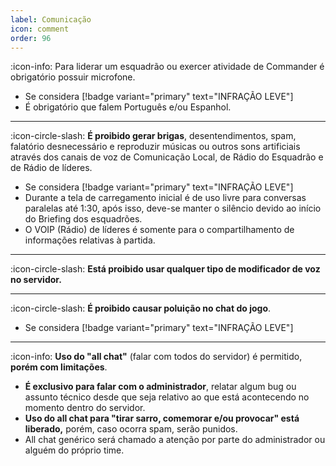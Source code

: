 ```yaml
---
label: Comunicação
icon: comment
order: 96
---
```


:icon-info: Para liderar um esquadrão ou exercer atividade de Commander é obrigatório possuir microfone.
- Se considera [!badge variant="primary" text="INFRAÇÃO LEVE"]
- É obrigatório que falem Português e/ou Espanhol.

--- 
:icon-circle-slash: **É proibido gerar brigas**, desentendimentos, spam, falatório desnecessário e reproduzir músicas ou outros sons artificiais através dos canais de voz de Comunicação Local, de Rádio do Esquadrão e de Rádio de líderes.
- Se considera [!badge variant="primary" text="INFRAÇÃO LEVE"]
- Durante a tela de carregamento inicial é de uso livre para conversas paralelas até 1:30, após isso, deve-se manter o silêncio devido ao início do Briefing dos esquadrões.
- O VOIP (Rádio) de líderes é somente para o compartilhamento de informações relativas à partida.

--- 
:icon-circle-slash: **Está proibido usar qualquer tipo de modificador de voz no servidor.**

--- 
:icon-circle-slash: **É proibido causar poluição no chat do jogo**.
- Se considera [!badge variant="primary" text="INFRAÇÃO LEVE"]

--- 
:icon-info: **Uso do "all chat"** (falar com todos do servidor) é permitido, **porém com limitações**.
- **É exclusivo para falar com o administrador**, relatar algum bug ou assunto técnico desde que seja relativo ao que está acontecendo no momento dentro do servidor.
- **Uso do all chat para "tirar sarro, comemorar e/ou provocar" está liberado,** porém, caso ocorra spam, serão punidos.
- All chat genérico será chamado a atenção por parte do administrador ou alguém do próprio time.
